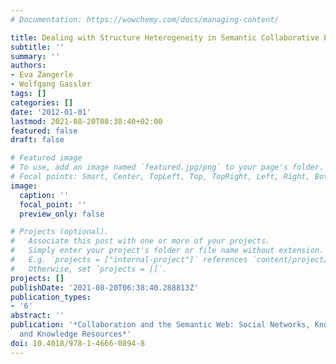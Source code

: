 ```yaml
---
# Documentation: https://wowchemy.com/docs/managing-content/

title: Dealing with Structure Heterogeneity in Semantic Collaborative Environments
subtitle: ''
summary: ''
authors:
- Eva Zangerle
- Wolfgang Gassler
tags: []
categories: []
date: '2012-01-01'
lastmod: 2021-08-20T08:38:40+02:00
featured: false
draft: false

# Featured image
# To use, add an image named `featured.jpg/png` to your page's folder.
# Focal points: Smart, Center, TopLeft, Top, TopRight, Left, Right, BottomLeft, Bottom, BottomRight.
image:
  caption: ''
  focal_point: ''
  preview_only: false

# Projects (optional).
#   Associate this post with one or more of your projects.
#   Simply enter your project's folder or file name without extension.
#   E.g. `projects = ["internal-project"]` references `content/project/deep-learning/index.md`.
#   Otherwise, set `projects = []`.
projects: []
publishDate: '2021-08-20T06:38:40.288813Z'
publication_types:
- '6'
abstract: ''
publication: '*Collaboration and the Semantic Web: Social Networks, Knowledge Networks
  and Knowledge Resources*'
doi: 10.4018/978-1-4666-0894-8
---
```

